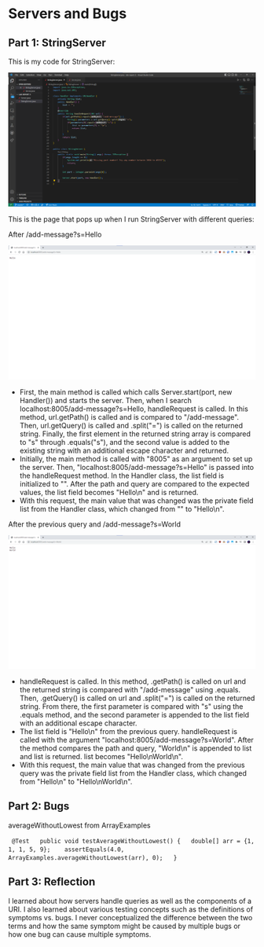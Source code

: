# Servers and Bugs  
## Part 1: StringServer   
This is my code for StringServer:  
  
![Image](assets/StringServerCode.png)  
  
This is the page that pops up when I run StringServer with different queries:  
  
After /add-message?s=Hello    

![Image](assets/AddMessage1.png)  

- First, the main method is called which calls Server.start(port, new Handler()) and starts the server. Then, when I search localhost:8005/add-message?s=Hello, handleRequest is called. In this method, url.getPath() is called and is compared to "/add-message". Then, url.getQuery() is called and .split("=") is called on the returned string. Finally, the first element in the returned string array is compared to "s" through .equals("s"), and the second value is added to the existing string with an additional escape character and returned. 
- Initially, the main method is called with "8005" as an argument to set up the server. Then, "localhost:8005/add-message?s=Hello" is passed into the handleRequest method. In the Handler class, the list field is initialized to "". After the path and query are compared to the expected values, the list field becomes "Hello\n" and is returned. 
- With this request, the main value that was changed was the private field list from the Handler class, which changed from "" to "Hello\n". 

After the previous query and /add-message?s=World    
  
![Image](assets/AddMessage2.png)  
  
- handleRequest is called. In this method, .getPath() is called on url and the returned string is compared with "/add-message" using .equals. Then, .getQuery() is called on url and .split("=") is called on the returned string. From there, the first parameter is compared with "s" using the .equals method, and the second parameter is appended to the list field with an additional escape character. 
- The list field is "Hello\n" from the previous query. handleRequest is called with the argument "localhost:8005/add-message?s=World". After the method compares the path and query, "World\n" is appended to list and list is returned. list becomes "Hello\nWorld\n".  
- With this request, the main value that was changed from the previous query was the private field list from the Handler class, which changed from "Hello\n" to "Hello\nWorld\n".  

## Part 2: Bugs  
  
averageWithoutLowest from ArrayExamples  
  
`
@Test  
public void testAverageWithoutLowest() {  
    double[] arr = {1, 1, 1, 5, 9};   
    assertEquals(4.0, ArrayExamples.averageWithoutLowest(arr), 0);  
}`  

## Part 3: Reflection  
  
I learned about how servers handle queries as well as the components of a URI. I also learned about various testing concepts such as the definitions of symptoms vs. bugs. I never conceptualized the difference between the two terms and how the same symptom might be caused by multiple bugs or how one bug can cause multiple symptoms.   
